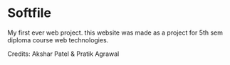 # Softfile
My first ever web project.  this website was made as a project for 5th sem diploma course web technologies.

Credits:
Akshar Patel & Pratik Agrawal
